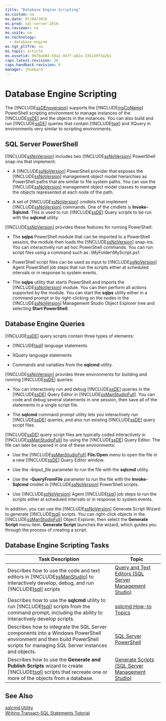 ```yaml
---
title: "Database Engine Scripting"
ms.custom: na
ms.date: 07/04/2016
ms.prod: sql-server-2016
ms.reviewer: na
ms.suite: na
ms.technology: 
  - database-engine
ms.tgt_pltfrm: na
ms.topic: article
ms.assetid: 9978a884-59a2-4e7f-a82a-335149f3a261
caps.latest.revision: 26
caps.handback.revision: 0
manager: jhubbard
---
```

# Database Engine Scripting
The [!INCLUDE[ssDEnoversion](../../Topics/TopicNameContainA/tokens/ssDEnoversion_md.md)] supports the [!INCLUDE[msCoName](../../Topics/TopicNameContainA/tokens/msCoName_md.md)] PowerShell scripting environment to manage instances of the [!INCLUDE[ssDE](../../Topics/TopicNameContainA/tokens/ssDE_md.md)] and the objects in the instances. You can also build and run [!INCLUDE[ssDE](../../Topics/TopicNameContainA/tokens/ssDE_md.md)] queries that contain [!INCLUDE[tsql](../../Topics/TopicNameContainA/tokens/tsql_md.md)] and XQuery in environments very similar to scripting environments.  
  
## SQL Server PowerShell  
 [!INCLUDE[ssNoVersion](../../Topics/TopicNameContainA/tokens/ssNoVersion_md.md)] includes two [!INCLUDE[ssNoVersion](../../Topics/TopicNameContainA/tokens/ssNoVersion_md.md)] PowerShell snap-ins that implement:  
  
-   A [!INCLUDE[ssNoVersion](../../Topics/TopicNameContainA/tokens/ssNoVersion_md.md)] PowerShell provider that exposes the [!INCLUDE[ssNoVersion](../../Topics/TopicNameContainA/tokens/ssNoVersion_md.md)] management object model hierarchies as PowerShell paths that are similar to file system paths. You can use the [!INCLUDE[ssNoVersion](../../Topics/TopicNameContainA/tokens/ssNoVersion_md.md)] management object model classes to manage the objects represented at each node of the path.  
  
-   A set of [!INCLUDE[ssNoVersion](../../Topics/TopicNameContainA/tokens/ssNoVersion_md.md)] cmdlets that implement [!INCLUDE[ssNoVersion](../../Topics/TopicNameContainA/tokens/ssNoVersion_md.md)] commands. One of the cmdlets is **Invoke-Sqlcmd**. This is used to run [!INCLUDE[ssDE](../../Topics/TopicNameContainA/tokens/ssDE_md.md)] Query scripts to be run with the **sqlcmd** utility.  
  
 [!INCLUDE[ssNoVersion](../../Topics/TopicNameContainA/tokens/ssNoVersion_md.md)] provides these features for running PowerShell:  
  
-   The **sqlps** PowerShell module that can be imported to a PowerShell session, the module then loads the [!INCLUDE[ssNoVersion](../../Topics/TopicNameContainA/tokens/ssNoVersion_md.md)] snap-ins. You can interactively run ad hoc PowerShell commands. You can run script files using a command such as .\MyFolder\MyScript.ps1.  
  
-   PowerShell script files can be used as input to [!INCLUDE[ssNoVersion](../../Topics/TopicNameContainA/tokens/ssNoVersion_md.md)] Agent PowerShell job steps that run the scripts either at scheduled intervals or in response to system events.  
  
-   The **sqlps** utility that starts PowerShell and imports the [!INCLUDE[ssNoVersion](../../Topics/TopicNameContainA/tokens/ssNoVersion_md.md)] module. You can then perform all actions supported by the module. You can start the **sqlps** utility either in a command prompt or by right-clicking on the nodes in the [!INCLUDE[ssNoVersion](../../Topics/TopicNameContainA/tokens/ssNoVersion_md.md)] Management Studio Object Explorer tree and selecting **Start PowerShell**.  
  
## Database Engine Queries  
 [!INCLUDE[ssDE](../../Topics/TopicNameContainA/tokens/ssDE_md.md)] query scripts contain three types of elements:  
  
-   [!INCLUDE[tsql](../../Topics/TopicNameContainA/tokens/tsql_md.md)] language statements.  
  
-   XQuery language statements  
  
-   Commands and variables from the **sqlcmd** utility.  
  
 [!INCLUDE[ssNoVersion](../../Topics/TopicNameContainA/tokens/ssNoVersion_md.md)] provides three environments for building and running [!INCLUDE[ssDE](../../Topics/TopicNameContainA/tokens/ssDE_md.md)] queries:  
  
-   You can interactively run and debug [!INCLUDE[ssDE](../../Topics/TopicNameContainA/tokens/ssDE_md.md)] queries in the [!INCLUDE[ssDE](../../Topics/TopicNameContainA/tokens/ssDE_md.md)] Query Editor in [!INCLUDE[ssManStudioFull](../../Topics/TopicNameContainA/tokens/ssManStudioFull_md.md)]. You can code and debug several statements in one session, then save all of the statements in a single script file.  
  
-   The **sqlcmd** command prompt utility lets you interactively run [!INCLUDE[ssDE](../../Topics/TopicNameContainA/tokens/ssDE_md.md)] queries, and also run existing [!INCLUDE[ssDE](../../Topics/TopicNameContainA/tokens/ssDE_md.md)] query script files.  
  
 [!INCLUDE[ssDE](../../Topics/TopicNameContainA/tokens/ssDE_md.md)] query script files are typically coded interactively in [!INCLUDE[ssManStudioFull](../../Topics/TopicNameContainA/tokens/ssManStudioFull_md.md)] by using the [!INCLUDE[ssDE](../../Topics/TopicNameContainA/tokens/ssDE_md.md)] Query Editor. The file can later be opened in one of these environments:  
  
-   Use the [!INCLUDE[ssManStudioFull](../../Topics/TopicNameContainA/tokens/ssManStudioFull_md.md)] **File**/**Open** menu to open the file in a new [!INCLUDE[ssDE](../../Topics/TopicNameContainA/tokens/ssDE_md.md)] Query Editor window.  
  
-   Use the **-i***input_file* parameter to run the file with the **sqlcmd** utility.  
  
-   Use the **-QueryFromFile** parameter to run the file with the **Invoke-Sqlcmd** cmdlet in [!INCLUDE[ssNoVersion](../../Topics/TopicNameContainA/tokens/ssNoVersion_md.md)] PowerShell scripts.  
  
-   Use [!INCLUDE[ssNoVersion](../../Topics/TopicNameContainA/tokens/ssNoVersion_md.md)] Agent [!INCLUDE[tsql](../../Topics/TopicNameContainA/tokens/tsql_md.md)] job steps to run the scripts either at scheduled intervals or in response to system events.  
  
 In addition, you can use the [!INCLUDE[ssNoVersion](../../Topics/TopicNameContainA/tokens/ssNoVersion_md.md)] Generate Script Wizard to generate [!INCLUDE[tsql](../../Topics/TopicNameContainA/tokens/tsql_md.md)] scripts. You can right-click objects in the [!INCLUDE[ssManStudioFull](../../Topics/TopicNameContainA/tokens/ssManStudioFull_md.md)] Object Explorer, then select the **Generate Script** menu item. **Generate Script** launches the wizard, which guides you through the process of creating a script.  
  
## Database Engine Scripting Tasks  
  
|Task Description|Topic|  
|----------------------|-----------|  
|Describes how to use the code and text editors in [!INCLUDE[ssManStudio](../../Topics/TopicNameContainA/tokens/ssManStudio_md.md)] to interactively develop, debug, and run [!INCLUDE[tsql](../../Topics/TopicNameContainA/tokens/tsql_md.md)] scripts|[Query and Text Editors (SQL Server Management Studio)](../../Topics/TopicNameNotContainA/Query-and-Text-Editors--SQL-Server-Management-Studio-.md)|  
|Describes how to use the **sqlcmd** utility to run [!INCLUDE[tsql](../../Topics/TopicNameContainA/tokens/tsql_md.md)] scripts from the command prompt, including the ability to interactively develop scripts.|[sqlcmd How-to Topics](../../Topics/TopicNameNotContainA/sqlcmd-How-to-Topics.md)|  
|Describes how to integrate the SQL Server components into a Windows PowerShell environment and then build PowerShell scripts for managing SQL Server instances and objects.|[SQL Server PowerShell](../../Topics/TopicNameNotContainA/SQL-Server-PowerShell.md)|  
|Describes how to use the **Generate and Publish Scripts** wizard to create [!INCLUDE[tsql](../../Topics/TopicNameContainA/tokens/tsql_md.md)] scripts that recreate one or more of the objects from a database.|[Generate Scripts (SQL Server Management Studio)](../../Topics/TopicNameNotContainA/Generate-Scripts--SQL-Server-Management-Studio-.md)|  
  
## See Also  
 [sqlcmd Utility](../../Topics/TopicNameNotContainA/sqlcmd-Utility.md)   
 [Writing Transact-SQL Statements Tutorial](assetId:///2addc9be-67d0-423d-a457-192fe9d7d058)